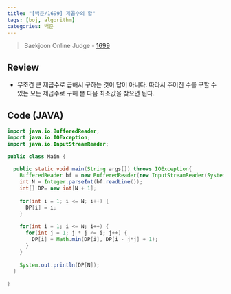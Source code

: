 ```yaml
---
title: "[백준/1699] 제곱수의 합"
tags: [boj, algorithm]
categories: 백준
---
```

> Baekjoon Online Judge - [1699](https://www.acmicpc.net/problem/1699)

## Review
* 무조건 큰 제곱수로 곱해서 구하는 것이 답이 아니다. 따라서 주어진 수를 구할 수 있는 모든 제곱수로 구해 본 다음 최소값을 찾으면 된다.

## Code (JAVA)
```java
import java.io.BufferedReader;
import java.io.IOException;
import java.io.InputStreamReader;

public class Main {
  
  public static void main(String args[]) throws IOException{
    BufferedReader bf = new BufferedReader(new InputStreamReader(System.in));
    int N = Integer.parseInt(bf.readLine());
    int[] DP= new int[N + 1];
    
    for(int i = 1; i <= N; i++) {
      DP[i] = i;
    }
    
    for(int i = 1; i <= N; i++) {
      for(int j = 1; j * j <= i; j++) {
        DP[i] = Math.min(DP[i], DP[i - j*j] + 1);
      }
    }
    
    System.out.println(DP[N]);
  }
  
}
```